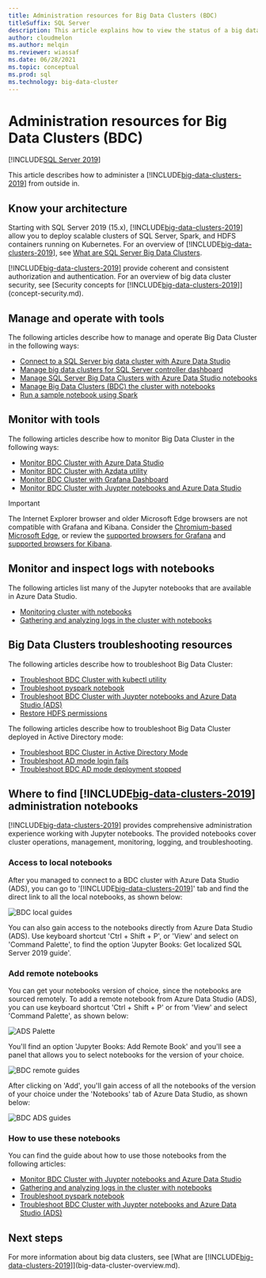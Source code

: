 ```yaml
---
title: Administration resources for Big Data Clusters (BDC) 
titleSuffix: SQL Server
description: This article explains how to view the status of a big data cluster using Azure Data Studio, notebooks, and Azure Data CLI (azdata) commands.
author: cloudmelon
ms.author: melqin
ms.reviewer: wiassaf
ms.date: 06/28/2021
ms.topic: conceptual
ms.prod: sql
ms.technology: big-data-cluster
---
```


# Administration resources for Big Data Clusters (BDC)

[!INCLUDE[SQL Server 2019](../includes/applies-to-version/sqlserver2019.md)]

This article describes how to administer a [!INCLUDE[big-data-clusters-2019](../includes/ssbigdataclusters-ss-nover.md)] from outside in.

## Know your architecture

Starting with SQL Server 2019 (15.x), [!INCLUDE[big-data-clusters-2019](../includes/ssbigdataclusters-ss-nover.md)] allow you to deploy scalable clusters of SQL Server, Spark, and HDFS containers running on Kubernetes. For an overview of [!INCLUDE[big-data-clusters-2019](../includes/ssbigdataclusters-ss-nover.md)], see [What are SQL Server Big Data Clusters](big-data-cluster-overview.md).

[!INCLUDE[big-data-clusters-2019](../includes/ssbigdataclusters-ss-nover.md)] provide coherent and consistent authorization and authentication. For an overview of big data cluster security, see [Security concepts for [!INCLUDE[big-data-clusters-2019](../includes/ssbigdataclusters-ss-nover.md)]](concept-security.md).

## Manage and operate with tools

The following articles describe how to manage and operate Big Data Cluster in the following ways: 

- [Connect to a SQL Server big data cluster with Azure Data Studio](connect-to-big-data-cluster.md)
- [Manage big data clusters for SQL Server controller dashboard](manage-with-controller-dashboard.md)
- [Manage SQL Server Big Data Clusters with Azure Data Studio notebooks](notebooks-manage-bdc.md)
- [Manage Big Data Clusters (BDC) the cluster with notebooks](cluster-manage-notebooks.md)
- [Run a sample notebook using Spark](notebooks-tutorial-spark.md)

## Monitor with tools

The following articles describe how to monitor Big Data Cluster in the following ways: 

- [Monitor BDC Cluster with Azure Data Studio](cluster-monitor-ads.md)
- [Monitor BDC Cluster with Azdata utility](cluster-monitor-cmdlet.md)
- [Monitor BDC Cluster with Grafana Dashboard](cluster-monitor-grafana.md)
- [Monitor BDC Cluster with Juypter notebooks and Azure Data Studio](cluster-monitor-notebooks.md)

> [!IMPORTANT]
> The Internet Explorer browser and older Microsoft Edge browsers are not compatible with Grafana and Kibana. Consider the [Chromium-based Microsoft Edge](https://microsoftedgewelcome.microsoft.com/), or review the [supported browsers for Grafana](https://grafana.com/docs/grafana/latest/installation/requirements/#supported-web-browsers) and [supported browsers for Kibana](https://www.elastic.co/support/matrix#matrix_browsers).

## Monitor and inspect logs with notebooks

The following articles list many of the Jupyter notebooks that are available in Azure Data Studio.

- [Monitoring cluster with notebooks](cluster-monitor-notebooks.md)
- [Gathering and analyzing logs in the cluster with notebooks](cluster-logging-notebooks.md)

## Big Data Clusters troubleshooting resources

The following articles describe how to troubleshoot Big Data Cluster:

- [Troubleshoot BDC Cluster with kubectl utility](cluster-troubleshooting-commands.md) 
- [Troubleshoot pyspark notebook](troubleshoot-pyspark-notebook.md)
- [Troubleshoot BDC Cluster with Juypter notebooks and Azure Data Studio (ADS)](cluster-troubleshooter-notebooks.md)
- [Restore HDFS permissions](troubleshoot-hdfs-restore-admin.md)

The following articles describe how to troubleshoot Big Data Cluster deployed in Active Directory mode:
- [Troubleshoot BDC Cluster in Active Directory Mode](troubleshoot-active-directory.md) 
- [Troubleshoot AD mode login fails](troubleshoot-ad-login-failed-untrusted-domain.md)
- [Troubleshoot BDC AD mode deployment stopped](troubleshoot-ad-reverse-lookup-zone.md)


## Where to find [!INCLUDE[big-data-clusters-2019](../includes/ssbigdataclusters-ss-nover.md)] administration notebooks 

[!INCLUDE[big-data-clusters-2019](../includes/ssbigdataclusters-ss-nover.md)] provides comprehensive administration experience working with Jupyter notebooks. The provided notebooks cover cluster operations, management, monitoring, logging, and troubleshooting. 


### Access to local notebooks 

After you managed to connect to a BDC cluster with Azure Data Studio (ADS), you can go to '[!INCLUDE[big-data-clusters-2019](../includes/ssbigdataclusters-ss-nover.md)]' tab and find the direct link to all the local notebooks, as shown below: 

![BDC local guides](media/view-cluster-status/bdc-local-guides.png)

You can also gain access to the notebooks directly from Azure Data Studio (ADS). Use keyboard shortcut 'Ctrl + Shift + P', or 'View' and select on 'Command Palette', to find the option 'Jupyter Books: Get localized SQL Server 2019 guide'. 


### Add remote notebooks

You can get your notebooks version of choice, since the notebooks are sourced remotely. To add a remote notebook from Azure Data Studio (ADS), you can use keyboard shortcut 'Ctrl + Shift + P' or from 'View' and select 'Command Palette', as shown below:

![ADS Palette](media/view-cluster-status/bdc-ads-palette.png)

You'll find an option 'Jupyter Books: Add Remote Book' and you'll see a panel that allows you to select notebooks for the version of your choice.

![BDC remote guides](media/view-cluster-status/bdc-remote-guides.png)

After clicking on 'Add', you'll gain access of all the notebooks of the version of your choice under the 'Notebooks' tab of Azure Data Studio, as shown below: 

![BDC ADS guides](media/view-cluster-status/bdc-ads-guides.png)


### How to use these notebooks 

You can find the guide about how to use those notebooks from the following articles:

- [Monitor BDC Cluster with Juypter notebooks and Azure Data Studio](cluster-monitor-notebooks.md)
- [Gathering and analyzing logs in the cluster with notebooks](cluster-logging-notebooks.md)
- [Troubleshoot pyspark notebook](troubleshoot-pyspark-notebook.md)
- [Troubleshoot BDC Cluster with Juypter notebooks and Azure Data Studio (ADS)](cluster-troubleshooter-notebooks.md)

## Next steps

For more information about big data clusters, see [What are [!INCLUDE[big-data-clusters-2019](../includes/ssbigdataclusters-ss-nover.md)]](big-data-cluster-overview.md).